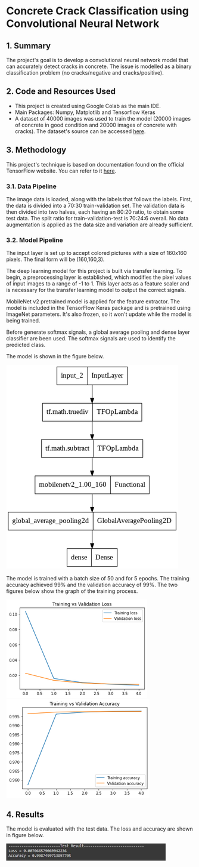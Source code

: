 # Concrete Crack Classification using Convolutional Neural Network

## 1. Summary
The project's goal is to develop a convolutional neural network model that can accurately detect cracks in concrete. 
The issue is modelled as a binary classification problem (no cracks/negative and cracks/positive). 


## 2. Code and Resources Used
*	This project is created using Google Colab as the main IDE.
*	Main Packages: Numpy, Matplotlib and Tensorflow Keras
*	A dataset of 40000 images was used to train the model (20000 images of concrete in good condition and 20000 images of concrete with cracks). The dataset's source can be accessed [here](https://data.mendeley.com/datasets/5y9wdsg2zt/2).

## 3. Methodology
This project's technique is based on documentation found on the official TensorFlow website. 
You can refer to it [here](https://www.tensorflow.org/tutorials/images/transfer_learning).
### 3.1. Data Pipeline
The image data is loaded, along with the labels that follows the labels. First, the data is divided into a 70:30 train-validation set. 
The validation data is then divided into two halves, each having an 80:20 ratio, to obtain some test data. The split ratio for train-validation-test is 70:24:6 overall. 
No data augmentation is applied as the data size and variation are already sufficient.

### 3.2. Model Pipeline
The input layer is set up to accept colored pictures with a size of 160x160 pixels. The final form will be (160,160,3).

The deep learning model for this project is built via transfer learning. To begin, a preprocessing layer is established, which modifies the pixel values of input images to a range of -1 to 1. 
This layer acts as a feature scaler and is necessary for the transfer learning model to output the correct signals.

MobileNet v2 pretrained model is applied for the feature extractor. The model is included in the TensorFlow Keras package and is pretrained using ImageNet parameters. 
It's also frozen, so it won't update while the model is being trained.

Before generate softmax signals, a global average pooling and dense layer classifier are been used. The softmax signals are used to identify the predicted class.

The model is shown in the figure below.

![Model Structure](img/model.png)

The model is trained with a batch size of 50 and for 5 epochs. The training accuracy achieved 99% and the validation accuracy of 99%. The two figures below show the graph of the training process.

![Loss Graph](img/training_vs_validation_loss.png) ![Accuracy Graph](img/training_vs_validation_accuracy.png)

## 4. Results
The model is evaluated with the test data. The loss and accuracy are shown in figure below.

![Test Result](img/test_result.png)
